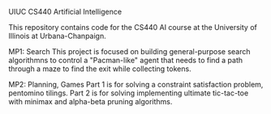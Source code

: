 UIUC CS440 Artificial Intelligence

This repository contains code for the CS440 AI course at the University of Illinois at Urbana-Chanpaign.

MP1: Search
This project is focused on building general-purpose search algorithmns to control a
"Pacman-like" agent that needs to find a path through a maze to find the exit while
collecting tokens.

MP2: Planning, Games
Part 1 is for solving a constraint satisfaction problem, pentomino tilings.
Part 2 is for solving implementing ultimate tic-tac-toe with minimax and alpha-beta pruning algorithms.